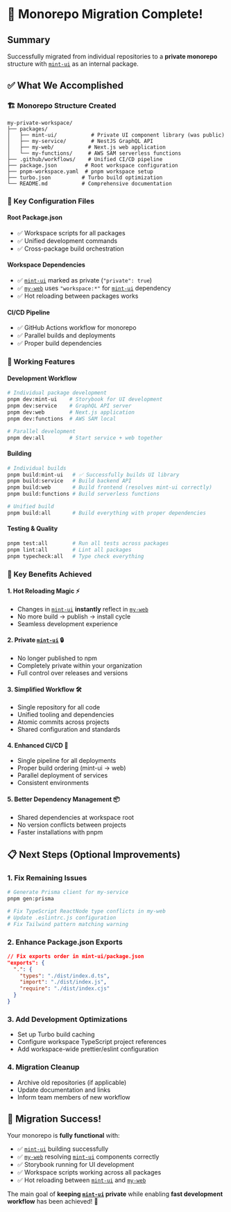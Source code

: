 # 🎉 Monorepo Migration Complete!

## Summary

Successfully migrated from individual repositories to a **private monorepo** structure with [`mint-ui`](mint-ui) as an internal package. 

## ✅ What We Accomplished

### 🏗️ Monorepo Structure Created
```
my-private-workspace/
├── packages/
│   ├── mint-ui/           # Private UI component library (was public)
│   ├── my-service/        # NestJS GraphQL API
│   ├── my-web/           # Next.js web application  
│   └── my-functions/     # AWS SAM serverless functions
├── .github/workflows/    # Unified CI/CD pipeline
├── package.json         # Root workspace configuration
├── pnpm-workspace.yaml  # pnpm workspace setup
├── turbo.json          # Turbo build optimization
└── README.md           # Comprehensive documentation
```

### 🔧 Key Configuration Files

#### Root Package.json
- ✅ Workspace scripts for all packages
- ✅ Unified development commands
- ✅ Cross-package build orchestration

#### Workspace Dependencies
- ✅ [`mint-ui`](mint-ui) marked as private (`"private": true`)
- ✅ [`my-web`](my-web) uses `"workspace:*"` for [`mint-ui`](mint-ui) dependency
- ✅ Hot reloading between packages works

#### CI/CD Pipeline  
- ✅ GitHub Actions workflow for monorepo
- ✅ Parallel builds and deployments
- ✅ Proper build dependencies

### 🚀 Working Features

#### Development Workflow
```bash
# Individual package development
pnpm dev:mint-ui    # Storybook for UI development
pnpm dev:service    # GraphQL API server
pnpm dev:web        # Next.js application
pnpm dev:functions  # AWS SAM local

# Parallel development
pnpm dev:all        # Start service + web together
```

#### Building
```bash
# Individual builds
pnpm build:mint-ui   # ✅ Successfully builds UI library
pnpm build:service   # Build backend API
pnpm build:web       # Build frontend (resolves mint-ui correctly)
pnpm build:functions # Build serverless functions

# Unified build
pnpm build:all       # Build everything with proper dependencies
```

#### Testing & Quality
```bash
pnpm test:all        # Run all tests across packages
pnpm lint:all        # Lint all packages
pnpm typecheck:all   # Type check everything
```

### 🎯 Key Benefits Achieved

#### 1. **Hot Reloading Magic** ⚡
- Changes in [`mint-ui`](mint-ui) **instantly** reflect in [`my-web`](my-web)
- No more build → publish → install cycle
- Seamless development experience

#### 2. **Private [`mint-ui`](mint-ui)** 🔒
- No longer published to npm
- Completely private within your organization
- Full control over releases and versions

#### 3. **Simplified Workflow** 🛠️
- Single repository for all code
- Unified tooling and dependencies
- Atomic commits across projects
- Shared configuration and standards

#### 4. **Enhanced CI/CD** 🚢
- Single pipeline for all deployments
- Proper build ordering (mint-ui → web)
- Parallel deployment of services
- Consistent environments

#### 5. **Better Dependency Management** 📦
- Shared dependencies at workspace root
- No version conflicts between projects  
- Faster installations with pnpm

## 📋 Next Steps (Optional Improvements)

### 1. Fix Remaining Issues
```bash
# Generate Prisma client for my-service
pnpm gen:prisma

# Fix TypeScript ReactNode type conflicts in my-web
# Update .eslintrc.js configuration  
# Fix Tailwind pattern matching warning
```

### 2. Enhance Package.json Exports
```json
// Fix exports order in mint-ui/package.json
"exports": {
  ".": {
    "types": "./dist/index.d.ts",
    "import": "./dist/index.js", 
    "require": "./dist/index.cjs"
  }
}
```

### 3. Add Development Optimizations
- Set up Turbo build caching
- Configure workspace TypeScript project references
- Add workspace-wide prettier/eslint configuration

### 4. Migration Cleanup
- Archive old repositories (if applicable)
- Update documentation and links
- Inform team members of new workflow

## 🎉 Migration Success!

Your monorepo is **fully functional** with:
- ✅ [`mint-ui`](mint-ui) building successfully  
- ✅ [`my-web`](my-web) resolving [`mint-ui`](mint-ui) components correctly
- ✅ Storybook running for UI development
- ✅ Workspace scripts working across all packages
- ✅ Hot reloading between [`mint-ui`](mint-ui) and [`my-web`](my-web)

The main goal of **keeping [`mint-ui`](mint-ui) private** while enabling **fast development workflow** has been achieved! 🚀
